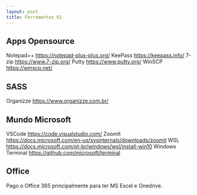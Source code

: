 ```yaml
---
layout: post
title: Ferramentas 01
---
```


## Apps Opensource
Notepad++ https://notepad-plus-plus.org/
KeePass https://keepass.info/
7-zip https://www.7-zip.org/
Putty https://www.putty.org/
WinSCP https://winscp.net/


## SASS
Organizze https://www.organizze.com.br/

## Mundo Microsoft
VSCode https://code.visualstudio.com/
ZoomIt https://docs.microsoft.com/en-us/sysinternals/downloads/zoomit
WSL https://docs.microsoft.com/pt-br/windows/wsl/install-win10
Windows Terminal https://github.com/microsoft/terminal

## Office
Pago o Office 365 principalmente para ter MS Excel e Onedrive.
